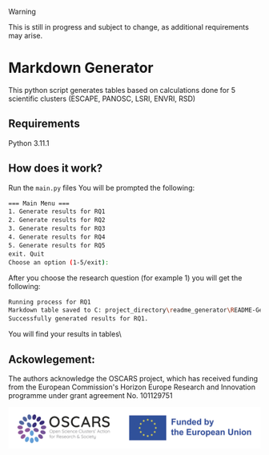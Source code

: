 > [!WARNING]
> This is still in progress and subject to change, as additional requirements may arise.
> 
# Markdown Generator

This python script generates tables based on calculations done for 5 scientific clusters (ESCAPE, PANOSC, LSRI, ENVRI, RSD)

## Requirements
Python 3.11.1

## How does it work?

Run the `main.py` files
You will be prompted the following:
  ```bash
  === Main Menu ===
  1. Generate results for RQ1
  2. Generate results for RQ2
  3. Generate results for RQ3
  4. Generate results for RQ4
  5. Generate results for RQ5
  exit. Quit
  Choose an option (1-5/exit): 
  ```

After you choose the research question (for example 1) you will get the following:
  ```bash
  Running process for RQ1
  Markdown table saved to C: project_directory\readme_generator\README-Generator\tables\results_rq1.md
  Successfully generated results for RQ1.
 ```
 
You will find your results in tables\

## Ackowlegement:
The authors acknowledge the OSCARS project, which has received funding from the European Commission's Horizon Europe Research and Innovation programme under grant agreement No. 101129751

<img src="logo.png" alt="logo"/>
